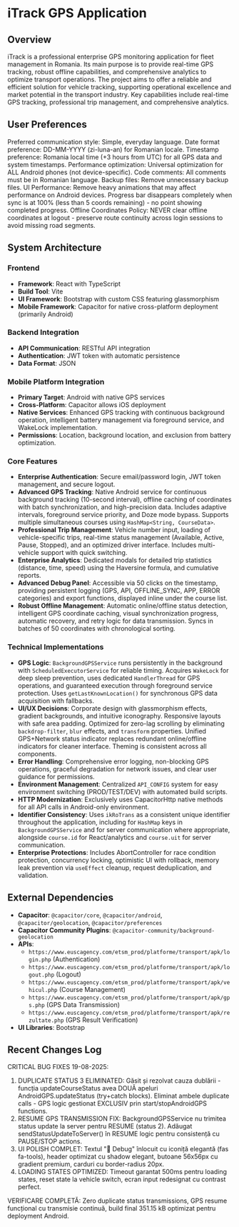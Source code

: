 # iTrack GPS Application

## Overview
iTrack is a professional enterprise GPS monitoring application for fleet management in Romania. Its main purpose is to provide real-time GPS tracking, robust offline capabilities, and comprehensive analytics to optimize transport operations. The project aims to offer a reliable and efficient solution for vehicle tracking, supporting operational excellence and market potential in the transport industry. Key capabilities include real-time GPS tracking, professional trip management, and comprehensive analytics.

## User Preferences
Preferred communication style: Simple, everyday language.
Date format preference: DD-MM-YYYY (zi-luna-an) for Romanian locale.
Timestamp preference: Romania local time (+3 hours from UTC) for all GPS data and system timestamps.
Performance optimization: Universal optimization for ALL Android phones (not device-specific).
Code comments: All comments must be in Romanian language.
Backup files: Remove unnecessary backup files.
UI Performance: Remove heavy animations that may affect performance on Android devices. Progress bar disappears completely when sync is at 100% (less than 5 coords remaining) - no point showing completed progress.
Offline Coordinates Policy: NEVER clear offline coordinates at logout - preserve route continuity across login sessions to avoid missing road segments.

## System Architecture

### Frontend
- **Framework**: React with TypeScript
- **Build Tool**: Vite
- **UI Framework**: Bootstrap with custom CSS featuring glassmorphism
- **Mobile Framework**: Capacitor for native cross-platform deployment (primarily Android)

### Backend Integration
- **API Communication**: RESTful API integration
- **Authentication**: JWT token with automatic persistence
- **Data Format**: JSON

### Mobile Platform Integration
- **Primary Target**: Android with native GPS services
- **Cross-Platform**: Capacitor allows iOS deployment
- **Native Services**: Enhanced GPS tracking with continuous background operation, intelligent battery management via foreground service, and WakeLock implementation.
- **Permissions**: Location, background location, and exclusion from battery optimization.

### Core Features
- **Enterprise Authentication**: Secure email/password login, JWT token management, and secure logout.
- **Advanced GPS Tracking**: Native Android service for continuous background tracking (10-second interval), offline caching of coordinates with batch synchronization, and high-precision data. Includes adaptive intervals, foreground service priority, and Doze mode bypass. Supports multiple simultaneous courses using `HashMap<String, CourseData>`.
- **Professional Trip Management**: Vehicle number input, loading of vehicle-specific trips, real-time status management (Available, Active, Pause, Stopped), and an optimized driver interface. Includes multi-vehicle support with quick switching.
- **Enterprise Analytics**: Dedicated modals for detailed trip statistics (distance, time, speed) using the Haversine formula, and cumulative reports.
- **Advanced Debug Panel**: Accessible via 50 clicks on the timestamp, providing persistent logging (GPS, API, OFFLINE_SYNC, APP, ERROR categories) and export functions, displayed inline under the course list.
- **Robust Offline Management**: Automatic online/offline status detection, intelligent GPS coordinate caching, visual synchronization progress, automatic recovery, and retry logic for data transmission. Syncs in batches of 50 coordinates with chronological sorting.

### Technical Implementations
- **GPS Logic**: `BackgroundGPSService` runs persistently in the background with `ScheduledExecutorService` for reliable timing. Acquires `WakeLock` for deep sleep prevention, uses dedicated `HandlerThread` for GPS operations, and guaranteed execution through foreground service protection. Uses `getLastKnownLocation()` for synchronous GPS data acquisition with fallbacks.
- **UI/UX Decisions**: Corporate design with glassmorphism effects, gradient backgrounds, and intuitive iconography. Responsive layouts with safe area padding. Optimized for zero-lag scrolling by eliminating `backdrop-filter`, `blur` effects, and `transform` properties. Unified GPS+Network status indicator replaces redundant online/offline indicators for cleaner interface. Theming is consistent across all components.
- **Error Handling**: Comprehensive error logging, non-blocking GPS operations, graceful degradation for network issues, and clear user guidance for permissions.
- **Environment Management**: Centralized `API_CONFIG` system for easy environment switching (PROD/TEST/DEV) with automated build scripts.
- **HTTP Modernization**: Exclusively uses CapacitorHttp native methods for all API calls in Android-only environment.
- **Identifier Consistency**: Uses `ikRoTrans` as a consistent unique identifier throughout the application, including for `HashMap` keys in `BackgroundGPSService` and for server communication where appropriate, alongside `course.id` for React/analytics and `course.uit` for server communication.
- **Enterprise Protections**: Includes AbortController for race condition protection, concurrency locking, optimistic UI with rollback, memory leak prevention via `useEffect` cleanup, request deduplication, and validation.

## External Dependencies
- **Capacitor**: `@capacitor/core`, `@capacitor/android`, `@capacitor/geolocation`, `@capacitor/preferences`
- **Capacitor Community Plugins**: `@capacitor-community/background-geolocation`
- **APIs**:
    - `https://www.euscagency.com/etsm_prod/platforme/transport/apk/login.php` (Authentication)
    - `https://www.euscagency.com/etsm_prod/platforme/transport/apk/logout.php` (Logout)
    - `https://www.euscagency.com/etsm_prod/platforme/transport/apk/vehicul.php` (Course Management)
    - `https://www.euscagency.com/etsm_prod/platforme/transport/apk/gps.php` (GPS Data Transmission)
    - `https://www.euscagency.com/etsm_prod/platforme/transport/apk/rezultate.php` (GPS Result Verification)
- **UI Libraries**: Bootstrap

## Recent Changes Log

CRITICAL BUG FIXES 19-08-2025: 
1. DUPLICATE STATUS 3 ELIMINATED: Găsit și rezolvat cauza dublării - funcția updateCourseStatus avea DOUĂ apeluri AndroidGPS.updateStatus (try+catch blocks). Eliminat ambele duplicate calls - GPS logic gestionat EXCLUSIV prin start/stopAndroidGPS functions.
2. RESUME GPS TRANSMISSION FIX: BackgroundGPSService nu trimitea status update la server pentru RESUME (status 2). Adăugat sendStatusUpdateToServer() în RESUME logic pentru consistență cu PAUSE/STOP actions.
3. UI POLISH COMPLET: Textul "🔧 Debug" înlocuit cu iconiță elegantă (fas fa-tools), header optimizat cu shadow elegant, butoane 56x56px cu gradient premium, carduri cu border-radius 20px.
4. LOADING STATES OPTIMIZED: Timeout garantat 500ms pentru loading states, reset state la vehicle switch, ecran input redesignat cu contrast perfect.

VERIFICARE COMPLETĂ: Zero duplicate status transmissions, GPS resume funcțional cu transmisie continuă, build final 351.15 kB optimizat pentru deployment Android.